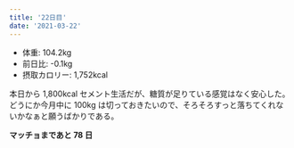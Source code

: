 ```yaml
---
title: '22日目'
date: '2021-03-22'
---
```


- 体重: 104.2kg
- 前日比: -0.1kg
- 摂取カロリー: 1,752kcal

本日から 1,800kcal セメント生活だが、糖質が足りている感覚はなく安心した。どうにか今月中に 100kg は切っておきたいので、そろそろすっと落ちてくれないかなぁと願うばかりである。

**マッチョまであと 78 日**
